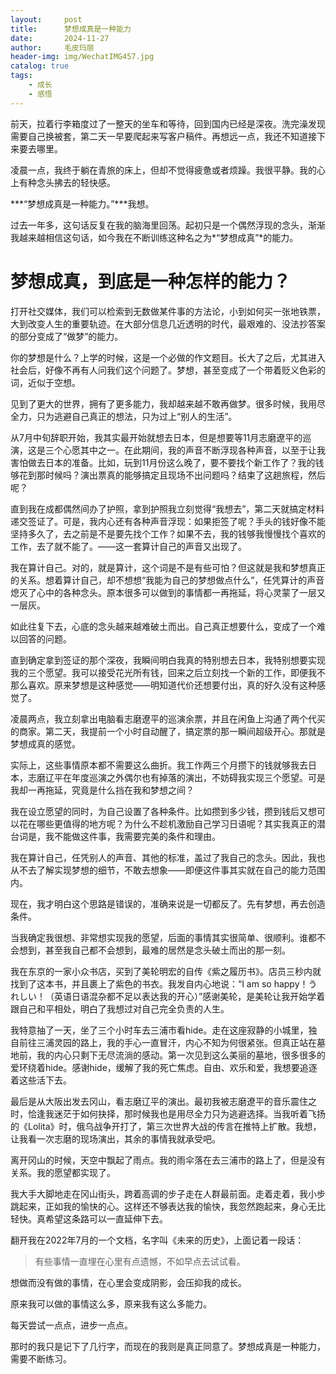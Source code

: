 ```yaml
---
layout:     post
title:      梦想成真是一种能力
date:       2024-11-27
author:     毛皮玛丽
header-img: img/WechatIMG457.jpg
catalog: true
tags:
    - 成长
    - 感悟
---
```

前天，拉着行李箱度过了一整天的坐车和等待，回到国内已经是深夜。洗完澡发现需要自己换被套，第二天一早要爬起来写客户稿件。再想远一点，我还不知道接下来要去哪里。

凌晨一点，我终于躺在青旅的床上，但却不觉得疲惫或者烦躁。我很平静。我的心上有种念头拂去的轻快感。

***“梦想成真是一种能力。”***我想。

过去一年多，这句话反复在我的脑海里回荡。起初只是一个偶然浮现的念头，渐渐我越来越相信这句话，如今我在不断训练这种名之为*“梦想成真”*的能力。

# 梦想成真，到底是一种怎样的能力？

打开社交媒体，我们可以检索到无数做某件事的方法论，小到如何买一张地铁票，大到改变人生的重要轨迹。在大部分信息几近透明的时代，最艰难的、没法抄答案的部分变成了“做梦”的能力。

你的梦想是什么？上学的时候，这是一个必做的作文题目。长大了之后，尤其进入社会后，好像不再有人问我们这个问题了。梦想，甚至变成了一个带着贬义色彩的词，近似于空想。

见到了更大的世界，拥有了更多能力，我却越来越不敢再做梦。很多时候，我用尽全力，只为逃避自己真正的想法，只为过上“别人的生活”。

从7月中旬辞职开始，我其实最开始就想去日本，但是想要等11月志磨遼平的巡演，这是三个心愿其中之一。在此期间，我的声音不断浮现各种声音，以至于让我害怕做去日本的准备。比如，玩到11月份这么晚了，要不要找个新工作了？我的钱够花到那时候吗？演出票真的能够搞定且现场不出问题吗？结束了这趟旅程，然后呢？

直到我在成都偶然间办了护照，拿到护照我立刻觉得“我想去”，第二天就搞定材料递交签证了。可是，我内心还有各种声音浮现：如果拒签了呢？手头的钱好像不能坚持多久了，去之前是不是要先找个工作？如果不去，我的钱够我慢慢找个喜欢的工作，去了就不能了。——这一套算计自己的声音又出现了。

我在算计自己。对的，就是算计，这个词是不是有些可怕？但这就是我和梦想真正的关系。想着算计自己，却不想想“我能为自己的梦想做点什么”，任凭算计的声音熄灭了心中的各种念头。原本很多可以做到的事情都一再拖延，将心灵蒙了一层又一层灰。

如此往复下去，心底的念头越来越难破土而出。自己真正想要什么，变成了一个难以回答的问题。

直到确定拿到签证的那个深夜，我瞬间明白我真的特别想去日本，我特别想要实现我的三个愿望。我可以接受花光所有钱，回来之后立刻找一个新的工作，即便我不那么喜欢。原来梦想是这种感觉——明知道代价还想要付出，真的好久没有这种感觉了。

凌晨两点，我立刻拿出电脑看志磨遼平的巡演余票，并且在闲鱼上沟通了两个代买的商家。第二天，我提前一个小时自动醒了，搞定票的那一瞬间超级开心。那就是梦想成真的感觉。

实际上，这些事情原本都不需要这么曲折。我工作两三个月攒下的钱就够我去日本，志磨辽平在年度巡演之外偶尔也有掉落的演出，不妨碍我实现三个愿望。可是我却一再拖延，究竟是什么挡在我和梦想之间？

我在设立愿望的同时，为自己设置了各种条件。比如攒到多少钱，攒到钱后又想可以花在哪些更值得的地方呢？为什么不趁机激励自己学习日语呢？其实我真正的潜台词是，我不能做这件事，我需要完美的条件和理由。

我在算计自己，任凭别人的声音、其他的标准，盖过了我自己的念头。因此，我也从不去了解实现梦想的细节，不敢去想象——即便这件事其实就在自己的能力范围内。

现在，我才明白这个思路是错误的，准确来说是一切都反了。先有梦想，再去创造条件。

当我确定我很想、非常想实现我的愿望，后面的事情其实很简单、很顺利。谁都不会想到，甚至我自己都不会想到，最难的居然是念头破土而出的那一刻。

我在东京的一家小众书店，买到了美轮明宏的自传《紫之履历书》。店员三秒内就找到了这本书，并且裹上了紫色的书衣。我发自内心地说：“I am so happy！うれしい！（英语日语混杂都不足以表达我的开心）”感谢美轮，是美轮让我开始学着跟自己和平相处，明白了我想过对自己完全负责的人生。

我特意抽了一天，坐了三个小时车去三浦市看hide。走在这座寂静的小城里，独自前往三浦灵园的路上，我的手心一直冒汗，内心不知为何很紧张。但真正站在墓地前，我的内心只剩下无尽流淌的感动。第一次见到这么美丽的墓地，很多很多的爱环绕着hide。感谢hide，缓解了我的死亡焦虑。自由、欢乐和爱，我想要追逐着这些活下去。

最后是从大阪出发去冈山，看志磨辽平的演出。最初我被志磨遼平的音乐震住之时，恰逢我迷茫于如何抉择，那时候我也是用尽全力只为逃避选择。当我听着飞扬的《Lolita》时，俄乌战争开打了，第三次世界大战的传言在推特上扩散。我想，让我看一次志磨的现场演出，其余的事情我就承受吧。

离开冈山的时候，天空中飘起了雨点。我的雨伞落在去三浦市的路上了，但是没有关系。我的愿望都实现了。

我大手大脚地走在冈山街头，跨着高调的步子走在人群最前面。走着走着，我小步跳起来，正如我的愉快的心。这样还不够表达我的愉快，我忽然跑起来，身心无比轻快。真希望这条路可以一直延伸下去。

翻开我在2022年7月的一个文档，名字叫《未来的历史》，上面记着一段话：

> 有些事情一直埋在心里有点遗憾，不如早点去试试看。

想做而没有做的事情，在心里会变成阴影，会压抑我的成长。

原来我可以做的事情这么多，原来我有这么多能力。

每天尝试一点点，进步一点点。

那时的我只是记下了几行字，而现在的我则是真正同意了。梦想成真是一种能力，需要不断练习。
